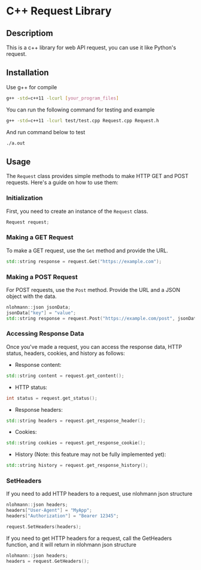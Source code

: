 # C++ Request Library

## Descriptiom

This is a c++ library for web API request, you can use it like Python's request.

## Installation

Use g++ for compile

```bash
g++ -std=c++11 -lcurl [your_program_files]
```

You can run the following command for testing and example

```bash
g++ -std=c++11 -lcurl test/test.cpp Request.cpp Request.h
```

And run command below to test

```bash
./a.out
```

## Usage

The `Request` class provides simple methods to make HTTP GET and POST requests. Here's a guide on how to use them:

### Initialization

First, you need to create an instance of the `Request` class.

```cpp
Request request;
```

### Making a GET Request

To make a GET request, use the `Get` method and provide the URL.

```cpp
std::string response = request.Get("https://example.com");
```

### Making a POST Request

For POST requests, use the `Post` method. Provide the URL and a JSON object with the data.

```cpp
nlohmann::json jsonData;
jsonData["key"] = "value";
std::string response = request.Post("https://example.com/post", jsonData);
```

### Accessing Response Data

Once you've made a request, you can access the response data, HTTP status, headers, cookies, and history as follows:

- Response content:

```cpp
std::string content = request.get_content();
```

- HTTP status:

```cpp
int status = request.get_status();
```

- Response headers:

```cpp
std::string headers = request.get_response_header();
```

- Cookies:

```cpp
std::string cookies = request.get_response_cookie();
```

- History (Note: this feature may not be fully implemented yet):

```cpp
std::string history = request.get_response_history();
```

### SetHeaders

If you need to add HTTP headers to a request, use nlohmann json structure

```cpp
nlohmann::json headers;
headers["User-Agent"] = "MyApp";
headers["Authorization"] = "Bearer 12345";

request.SetHeaders(headers);
```

If you need to get HTTP headers for a request, call the GetHeaders function, and it will return in nlohmann json structure

```cpp
nlohmann::json headers;
headers = request.GetHeaders();
```
